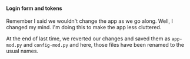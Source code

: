 #### Login form and tokens

Remember I said we wouldn't change the app as we go along.  Well, I changed my mind.  I'm doing this to make the app less cluttered.

At the end of last time, we reverted our changes and saved them as ``app-mod.py`` and ``config-mod.py`` and here, those files have been renamed to the usual names.  

